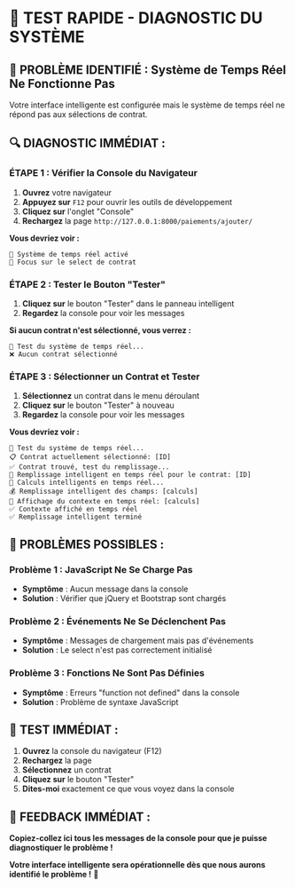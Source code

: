 # 🚨 TEST RAPIDE - DIAGNOSTIC DU SYSTÈME

## 🎯 **PROBLÈME IDENTIFIÉ : Système de Temps Réel Ne Fonctionne Pas**

Votre interface intelligente est configurée mais le système de temps réel ne répond pas aux sélections de contrat.

## 🔍 **DIAGNOSTIC IMMÉDIAT :**

### **ÉTAPE 1 : Vérifier la Console du Navigateur**
1. **Ouvrez** votre navigateur
2. **Appuyez sur** `F12` pour ouvrir les outils de développement
3. **Cliquez sur** l'onglet "Console"
4. **Rechargez** la page `http://127.0.0.1:8000/paiements/ajouter/`

**Vous devriez voir :**
```
🚀 Système de temps réel activé
🎯 Focus sur le select de contrat
```

### **ÉTAPE 2 : Tester le Bouton "Tester"**
1. **Cliquez sur** le bouton "Tester" dans le panneau intelligent
2. **Regardez** la console pour voir les messages

**Si aucun contrat n'est sélectionné, vous verrez :**
```
🧪 Test du système de temps réel...
❌ Aucun contrat sélectionné
```

### **ÉTAPE 3 : Sélectionner un Contrat et Tester**
1. **Sélectionnez** un contrat dans le menu déroulant
2. **Cliquez sur** le bouton "Tester" à nouveau
3. **Regardez** la console pour voir les messages

**Vous devriez voir :**
```
🧪 Test du système de temps réel...
📋 Contrat actuellement sélectionné: [ID]
✅ Contrat trouvé, test du remplissage...
🧠 Remplissage intelligent en temps réel pour le contrat: [ID]
🧮 Calculs intelligents en temps réel...
💰 Remplissage intelligent des champs: [calculs]
🎯 Affichage du contexte en temps réel: [calculs]
✅ Contexte affiché en temps réel
✅ Remplissage intelligent terminé
```

## 🚨 **PROBLÈMES POSSIBLES :**

### **Problème 1 : JavaScript Ne Se Charge Pas**
- **Symptôme** : Aucun message dans la console
- **Solution** : Vérifier que jQuery et Bootstrap sont chargés

### **Problème 2 : Événements Ne Se Déclenchent Pas**
- **Symptôme** : Messages de chargement mais pas d'événements
- **Solution** : Le select n'est pas correctement initialisé

### **Problème 3 : Fonctions Ne Sont Pas Définies**
- **Symptôme** : Erreurs "function not defined" dans la console
- **Solution** : Problème de syntaxe JavaScript

## 🚀 **TEST IMMÉDIAT :**

1. **Ouvrez** la console du navigateur (F12)
2. **Rechargez** la page
3. **Sélectionnez** un contrat
4. **Cliquez sur** le bouton "Tester"
5. **Dites-moi** exactement ce que vous voyez dans la console

## 💬 **FEEDBACK IMMÉDIAT :**

**Copiez-collez ici tous les messages de la console pour que je puisse diagnostiquer le problème !**

**Votre interface intelligente sera opérationnelle dès que nous aurons identifié le problème !** 🚀
